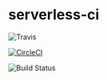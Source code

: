 # serverless-ci

![Travis](https://travis-ci.org/chamchisand/serverless-ci.svg?branch=travis)

[![CircleCI](https://circleci.com/gh/chamchisand/serverless-ci.svg?style=svg)](https://circleci.com/gh/chamchisand/serverless-ci)

![Build Status](https://codebuild.us-west-2.amazonaws.com/badges?uuid=eyJlbmNyeXB0ZWREYXRhIjoiS0k2Zlh3VVZTM1RmRlBVSjc1bzU5OEZITTVpSFByZk1Ic2I5cEZQaGdNMnV0RVd0QVozSTFlRkdVTmVTMXZyL0tyZytzNitBYng3RlZLOEVFQlh3U1RzPSIsIml2UGFyYW1ldGVyU3BlYyI6IlM4UUE2M3d0V0lBWWF0TngiLCJtYXRlcmlhbFNldFNlcmlhbCI6MX0%3D&branch=master)

